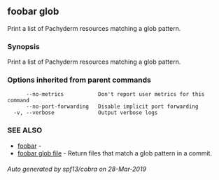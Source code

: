 ## foobar glob

Print a list of Pachyderm resources matching a glob pattern.

### Synopsis


Print a list of Pachyderm resources matching a glob pattern.

### Options inherited from parent commands

```
      --no-metrics           Don't report user metrics for this command
      --no-port-forwarding   Disable implicit port forwarding
  -v, --verbose              Output verbose logs
```

### SEE ALSO
* [foobar](foobar.md)	 - 
* [foobar glob file](foobar_glob_file.md)	 - Return files that match a glob pattern in a commit.

###### Auto generated by spf13/cobra on 28-Mar-2019
